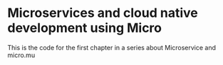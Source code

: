 # Microservices and cloud native development using Micro

This is the code for the first chapter in a series about Microservice and micro.mu
